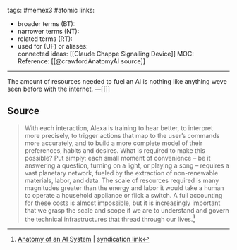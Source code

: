 tags: #memex3 #atomic 
links:  
- broader terms (BT):  
- narrower terms (NT):   
- related terms (RT):  
- used for (UF) or aliases:  
connected ideas:  [[Claude Chappe Signalling Device]]
MOC:  
Reference: [[@crawfordAnatomyAI source]]

---
The amount of resources needed to fuel an AI is nothing like anything weve seen before with the internet.
&mdash;[[]]

## Source 
> With each interaction, Alexa is training to hear better, to interpret more precisely, to trigger actions that map to the user’s commands more accurately, and to build a more complete model of their preferences, habits and desires. What is required to make this possible? Put simply: each small moment of convenience – be it answering a question, turning on a light, or playing a song – requires a vast planetary network, fueled by the extraction of non-renewable materials, labor, and data. The scale of resources required is many magnitudes greater than the energy and labor it would take a human to operate a household appliance or flick a switch. A full accounting for these costs is almost impossible, but it is increasingly important that we grasp the scale and scope if we are to understand and govern the technical infrastructures that thread through our lives.[^1]

[^1]: [Anatomy of an AI System](https://anatomyof.ai/) | [syndication link](tk) 
